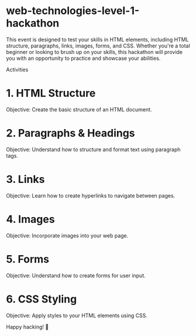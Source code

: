 # web-technologies-level-1-hackathon

This event is designed to test your skills in HTML elements, including HTML structure, paragraphs, links, images, forms, and CSS. 
Whether you're a total beginner or looking to brush up on your skills, this hackathon will provide you with an opportunity to practice and showcase your abilities.

Activities
# 1. HTML Structure

Objective: Create the basic structure of an HTML document.

# 2. Paragraphs & Headings

Objective: Understand how to structure and format text using paragraph tags.

# 3. Links

Objective: Learn how to create hyperlinks to navigate between pages.

# 4. Images

Objective: Incorporate images into your web page.

# 5. Forms

Objective: Understand how to create forms for user input.

# 6. CSS Styling

Objective: Apply styles to your HTML elements using CSS.



Happy hacking! 🚀
